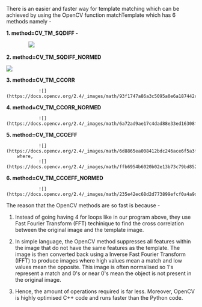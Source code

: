 There is an easier and faster way for template matching which can be achieved by using the OpenCV function matchTemplate which has 
6 methods namely - 

**1. method=CV_TM_SQDIFF -** 

                ![](https://docs.opencv.org/2.4/_images/math/f096a706cb9499736423f10d901c7fe13a1e6926.png)

**2. method=CV_TM_SQDIFF_NORMED**

![](https://docs.opencv.org/2.4/_images/math/6d6a720237b3a4c1365c8e86a9cfcf0895d5e265.png)

**3. method=CV_TM_CCORR**

                ![](https://docs.opencv.org/2.4/_images/math/93f1747a86a3c5095a0e6a187442c6e2a0ae0968.png)

**4. method=CV_TM_CCORR_NORMED**

                ![](https://docs.opencv.org/2.4/_images/math/6a72ad9ae17c4dad88e33ed16308fc1cfba549b8.png)

**5. method=CV_TM_CCOEFF**

                ![](https://docs.opencv.org/2.4/_images/math/6d8865ea008412bdc246ace6f5a3fe0991502881.png)
        where,
                ![](https://docs.opencv.org/2.4/_images/math/ffb6954b6020b02e13b73c79bd852c1627cfb79c.png)

**6. method=CV_TM_CCOEFF_NORMED**

                ![](https://docs.opencv.org/2.4/_images/math/235e42ec68d2d773899efcf0a4a9d35a7afedb64.png)

The reason that the OpenCV methods are so fast is because -

1. Instead of going having 4 for loops like in our program above, they use Fast Fourier Transform (FFT) techinique to find the cross 
correlation between the original image and the template image.

2. In simple language, the OpenCV method suppresses all features within the image that do not have the same features as the template. 
The image is then converted back using a Inverse Fast Fourier Transform (IFFT) to produce images where high values mean a match and 
low values mean the opposite. This image is often normalised so 1's represent a match and 0's or near 0's mean the object is not
present in the original image.

3. Hence, the amount of operations required is far less. Moreover, OpenCV is highly optimised C++ code and runs faster than the Python
code.
